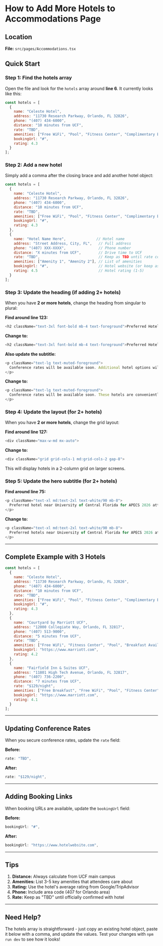 # How to Add More Hotels to Accommodations Page

## Location
**File:** `src/pages/Accommodations.tsx`

## Quick Start

### Step 1: Find the hotels array
Open the file and look for the `hotels` array around **line 6**. It currently looks like this:

```javascript
const hotels = [
  {
    name: "Celeste Hotel",
    address: "11730 Research Parkway, Orlando, FL 32826",
    phone: "(407) 434-6000",
    distance: "10 minutes from UCF",
    rate: "TBD",
    amenities: ["Free WiFi", "Pool", "Fitness Center", "Complimentary Breakfast"],
    bookingUrl: "#",
    rating: 4.3
  }
];
```

### Step 2: Add a new hotel
Simply add a comma after the closing brace and add another hotel object:

```javascript
const hotels = [
  {
    name: "Celeste Hotel",
    address: "11730 Research Parkway, Orlando, FL 32826",
    phone: "(407) 434-6000",
    distance: "10 minutes from UCF",
    rate: "TBD",
    amenities: ["Free WiFi", "Pool", "Fitness Center", "Complimentary Breakfast"],
    bookingUrl: "#",
    rating: 4.3
  },
  {
    name: "Hotel Name Here",              // Hotel name
    address: "Street Address, City, FL",   // Full address
    phone: "(407) XXX-XXXX",               // Phone number
    distance: "X minutes from UCF",        // Drive time to UCF
    rate: "TBD",                           // Keep as TBD until rate confirmed
    amenities: ["Amenity 1", "Amenity 2"], // List of amenities
    bookingUrl: "#",                       // Hotel website (or keep as # for now)
    rating: 4.5                            // Hotel rating (1-5)
  }
];
```

### Step 3: Update the heading (if adding 2+ hotels)

When you have **2 or more hotels**, change the heading from singular to plural:

**Find around line 123:**
```javascript
<h2 className="text-3xl font-bold mb-4 text-foreground">Preferred Hotel</h2>
```

**Change to:**
```javascript
<h2 className="text-3xl font-bold mb-4 text-foreground">Preferred Hotels</h2>
```

**Also update the subtitle:**
```javascript
<p className="text-lg text-muted-foreground">
  Conference rates will be available soon. Additional hotel options will be added as partnerships are secured.
</p>
```

**Change to:**
```javascript
<p className="text-lg text-muted-foreground">
  Conference rates will be available soon. These hotels are conveniently located near UCF.
</p>
```

### Step 4: Update the layout (for 2+ hotels)

When you have **2 or more hotels**, change the grid layout:

**Find around line 127:**
```javascript
<div className="max-w-md mx-auto">
```

**Change to:**
```javascript
<div className="grid grid-cols-1 md:grid-cols-2 gap-8">
```

This will display hotels in a 2-column grid on larger screens.

### Step 5: Update the hero subtitle (for 2+ hotels)

**Find around line 75:**
```javascript
<p className="text-xl md:text-2xl text-white/90 mb-8">
  Preferred hotel near University of Central Florida for APECS 2026 attendees
</p>
```

**Change to:**
```javascript
<p className="text-xl md:text-2xl text-white/90 mb-8">
  Preferred hotels near University of Central Florida for APECS 2026 attendees
</p>
```

---

## Complete Example with 3 Hotels

```javascript
const hotels = [
  {
    name: "Celeste Hotel",
    address: "11730 Research Parkway, Orlando, FL 32826",
    phone: "(407) 434-6000",
    distance: "10 minutes from UCF",
    rate: "TBD",
    amenities: ["Free WiFi", "Pool", "Fitness Center", "Complimentary Breakfast"],
    bookingUrl: "#",
    rating: 4.3
  },
  {
    name: "Courtyard by Marriott UCF",
    address: "12000 Collegiate Way, Orlando, FL 32817",
    phone: "(407) 513-9000",
    distance: "5 minutes from UCF",
    rate: "TBD",
    amenities: ["Free WiFi", "Fitness Center", "Pool", "Breakfast Available"],
    bookingUrl: "https://www.marriott.com",
    rating: 4.2
  },
  {
    name: "Fairfield Inn & Suites UCF",
    address: "11801 High Tech Avenue, Orlando, FL 32817",
    phone: "(407) 736-2200",
    distance: "7 minutes from UCF",
    rate: "$129/night",
    amenities: ["Free Breakfast", "Free WiFi", "Pool", "Fitness Center"],
    bookingUrl: "https://www.marriott.com",
    rating: 4.1
  }
];
```

---

## Updating Conference Rates

When you secure conference rates, update the `rate` field:

**Before:**
```javascript
rate: "TBD",
```

**After:**
```javascript
rate: "$129/night",
```

---

## Adding Booking Links

When booking URLs are available, update the `bookingUrl` field:

**Before:**
```javascript
bookingUrl: "#",
```

**After:**
```javascript
bookingUrl: "https://www.hotelwebsite.com",
```

---

## Tips

1. **Distance:** Always calculate from UCF main campus
2. **Amenities:** List 3-5 key amenities that attendees care about
3. **Rating:** Use the hotel's average rating from Google/TripAdvisor
4. **Phone:** Include area code (407 for Orlando area)
5. **Rate:** Keep as "TBD" until officially confirmed with hotel

---

## Need Help?

The hotels array is straightforward - just copy an existing hotel object, paste it below with a comma, and update the values. Test your changes with `npm run dev` to see how it looks!
